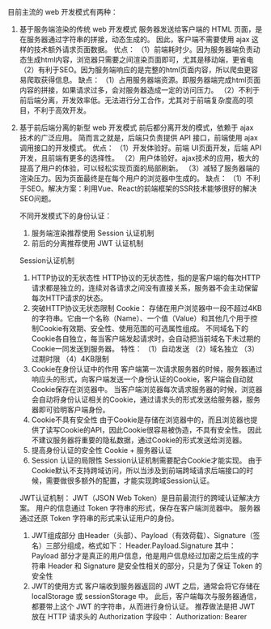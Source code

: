 目前主流的 web 开发模式有两种：
1. 基于服务端渲染的传统 web 开发模式
    服务器发送给客户端的 HTML 页面，是在服务器通过字符串的拼接，动态生成的。
    因此，客户端不需要使用 ajax 这样的技术额外请求页面数据。
    优点：
    （1）前端耗时少。因为服务器端负责动态生成html内容，浏览器只需要之间渲染页面即可，尤其是移动端，更省电
    （2）有利于SEO。因为服务端响应的是完整的html页面内容，所以爬虫更容易爬取获得信息。
    缺点：
    （1）占用服务器端资源。即服务器端完成html页面内容的拼接，如果请求过多，会对服务器造成一定的访问压力。
    （2）不利于前后端分离，开发效率低。无法进行分工合作，尤其对于前端复杂度高的项目，不利于高效开发。
2. 基于前后端分离的新型 web 开发模式
    前后都分离开发的模式，依赖于 ajax 技术的广泛应用。
    简而言之就是，后端只负责提供 API 接口，前端使用 ajax 调用接口的开发模式。
    优点：
    （1）开发体验好。前端 UI页面开发，后端 API 开发，且前端有更多的选择性。
    （2）用户体验好。ajax技术的应用，极大的提高了用户的体验，可以轻松实现页面的局部刷新。
    （3）减轻了服务器端的渲染压力。因为页面最终是在每个用户的浏览器中生成的。
    缺点：
    （1）不利于SEO。解决方案：利用Vue、React的前端框架的SSR技术能够很好的解决SEO问题。

    不同开发模式下的身份认证：
    1. 服务端渲染推荐使用 Session 认证机制
    2. 前后的分离推荐使用 JWT 认证机制

    Session认证机制
    1. HTTP协议的无状态性
        HTTP协议的无状态性，指的是客户端的每次HTTP请求都是独立的，连续对各请求之间没有直接关系，服务器不会主动保留每次HTTP请求的状态。
    2. 突破HTTP协议无状态限制
        Cookie：
        存储在用户浏览器中一段不超过4KB的字符串。它由一个名称（Name）、一个值（Value）和其他几个用于控制Cookie有效期、安全性、使用范围的可选属性组成。
        不同域名下的Cookie各自独立，每当客户端发起请求时，会自动把当前域名下未过期的Cookie一同发送到服务器。
        特性： （1）自动发送  （2）域名独立  （3）过期时限  （4）4KB限制
    3. Cookie在身份认证中的作用
        客户端第一次请求服务器的时候，服务器通过响应头的形式，向客户端发送一个身份认证的Cookie，客户端会自动就Cookie保存在浏览器中。
        当客户端浏览器每次请求服务器的时候，浏览器会自动将身份认证相关的Cookie，通过请求头的形式发送给服务器，服务器即可验明客户端身份。
    4. Cookie不具有安全性
        由于Cookie是存储在浏览器中的，而且浏览器也提供了读写Cookie的API，因此Cookie很容易被伪造，不具有安全性。
        因此不建议服务器将重要的隐私数据，通过Cookie的形式发送给浏览器。
    5. 提高身份认证的安全性
        Cookie + 服务器认证
    6. Session 认证的局限性
        Session认证机制需要配合Cookie才能实现。
        由于Cookie默认不支持跨域访问，所以当涉及到前端跨域请求后端接口的时候，需要做很多额外的配置，才能实现跨域Session认证。
    
    JWT认证机制：
        JWT（JSON Web Token）是目前最流行的跨域认证解决方案。
        用户的信息通过 Token 字符串的形式，保存在客户端浏览器中。
        服务器通过还原 Token 字符串的形式来认证用户的身份。
    1. JWT组成部分
        由Header（头部）、Payload（有效荷载）、Signature（签名）三部分组成，格式如下：
        Header.Payload.Signature
        其中：
        Payload 部分才是真正的用户信息，他是用户信息经过加密之后生成的字符串
        Header 和 Signature 是安全性相关的部分，只是为了保证 Token 的安全性
    2. JWT的使用方式
        客户端收到服务器返回的 JWT 之后，通常会将它存储在 localStorage 或 sessionStorage 中。
        此后，客户端每次与服务器通信，都要带上这个 JWT 的字符串，从而进行身份认证。
        推荐做法是把 JWT 放在 HTTP 请求头的 Authorization 字段中： Authorization: Bearer <token>